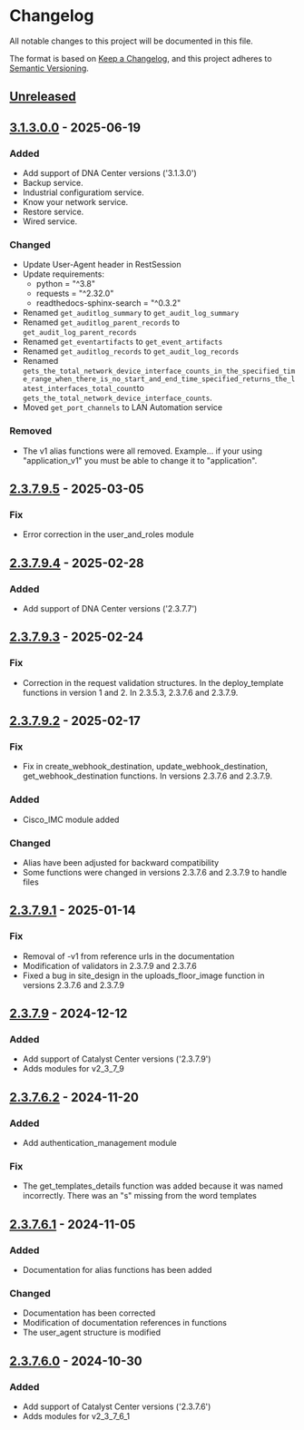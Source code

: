 # Changelog
All notable changes to this project will be documented in this file.

The format is based on [Keep a Changelog](https://keepachangelog.com/en/1.0.0/),
and this project adheres to [Semantic Versioning](https://semver.org/spec/v2.0.0.html).

## [Unreleased]

## [3.1.3.0.0] - 2025-06-19
### Added
- Add support of DNA Center versions ('3.1.3.0')
- Backup service.
- Industrial configuratiom service.
- Know your network service.
- Restore service.
- Wired service.
### Changed
- Update User-Agent header in RestSession
- Update requirements:
  + python = "^3.8"
  + requests = "^2.32.0"
  + readthedocs-sphinx-search = "^0.3.2"
- Renamed `get_auditlog_summary` to `get_audit_log_summary`
- Renamed `get_auditlog_parent_records` to `get_audit_log_parent_records`
- Renamed `get_eventartifacts` to `get_event_artifacts`
- Renamed `get_auditlog_records` to `get_audit_log_records`
- Renamed `gets_the_total_network_device_interface_counts_in_the_specified_time_range_when_there_is_no_start_and_end_time_specified_returns_the_latest_interfaces_total_count`to `gets_the_total_network_device_interface_counts`.
- Moved `get_port_channels` to LAN Automation service
### Removed
- The v1 alias functions were all removed. Example... if your using "application_v1" you must be able to change it
to "application".

## [2.3.7.9.5] - 2025-03-05
### Fix
- Error correction in the user_and_roles module

## [2.3.7.9.4] - 2025-02-28
### Added
- Add support of DNA Center versions ('2.3.7.7')

## [2.3.7.9.3] - 2025-02-24
### Fix
- Correction in the request validation structures. In the deploy_template functions in version 1 and 2. In 2.3.5.3, 2.3.7.6 and 2.3.7.9.

## [2.3.7.9.2] - 2025-02-17
### Fix
- Fix in create_webhook_destination, update_webhook_destination, get_webhook_destination functions. In versions 2.3.7.6 and 2.3.7.9.

### Added
- Cisco_IMC module added

### Changed
- Alias have been adjusted for backward compatibility
- Some functions were changed in versions 2.3.7.6 and 2.3.7.9 to handle files

## [2.3.7.9.1] - 2025-01-14
### Fix
- Removal of -v1 from reference urls in the documentation
- Modification of validators in 2.3.7.9 and 2.3.7.6
- Fixed a bug in site_design in the uploads_floor_image function in versions 2.3.7.6 and 2.3.7.9

## [2.3.7.9] - 2024-12-12
### Added
- Add support of Catalyst Center versions ('2.3.7.9')
- Adds modules for v2_3_7_9

## [2.3.7.6.2] - 2024-11-20
### Added
- Add authentication_management module

### Fix
- The get_templates_details function was added because it was named incorrectly. There was an "s" missing from the word templates

## [2.3.7.6.1] - 2024-11-05
### Added
- Documentation for alias functions has been added

### Changed
- Documentation has been corrected
- Modification of documentation references in functions
- The user_agent structure is modified

## [2.3.7.6.0] - 2024-10-30
### Added
- Add support of Catalyst Center versions ('2.3.7.6')
- Adds modules for v2_3_7_6_1

[Unreleased]: https://github.com/cisco-en-programmability/catalystcentersdk/compare/v3.1.3.0.0...develop
[3.1.3.0.0]: https://github.com/cisco-en-programmability/catalystcentersdk/compare/v2.3.7.9.5...v3.1.3.0.0
[2.3.7.9.5]: https://github.com/cisco-en-programmability/catalystcentersdk/compare/v2.3.7.9.4...v2.3.7.9.5
[2.3.7.9.4]: https://github.com/cisco-en-programmability/catalystcentersdk/compare/v2.3.7.9.3...v2.3.7.9.4
[2.3.7.9.3]: https://github.com/cisco-en-programmability/catalystcentersdk/compare/v2.3.7.9.2...v2.3.7.9.3
[2.3.7.9.2]: https://github.com/cisco-en-programmability/catalystcentersdk/compare/v2.3.7.9.1...v2.3.7.9.2
[2.3.7.9.1]: https://github.com/cisco-en-programmability/catalystcentersdk/compare/v2.3.7.9...v2.3.7.9.1
[2.3.7.9]: https://github.com/cisco-en-programmability/catalystcentersdk/compare/v2.3.7.6.2...v2.3.7.9
[2.3.7.6.2]: https://github.com/cisco-en-programmability/catalystcentersdk/compare/v2.3.7.6.1...v2.3.7.6.2
[2.3.7.6.1]: https://github.com/cisco-en-programmability/catalystcentersdk/compare/v2.3.7.6.0...v2.3.7.6.1
[2.3.7.6.0]: https://github.com/cisco-en-programmability/catalystcentersdk/releases/tag/v2.3.7.6.0